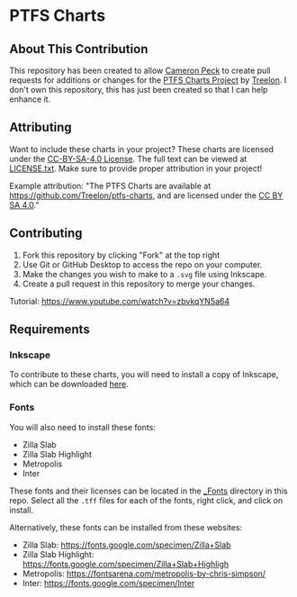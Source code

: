 
# PTFS Charts
## About This Contribution
This repository has been created to allow [Cameron Peck](https://github.com/cameronPeckDev) to create pull requests for additions or changes for the [PTFS Charts Project](https://github.com/Treelon/ptfs-charts) by [Treelon](https://github.com/Treelon). I don't own this repository, this has just been created so that I can help enhance it.

## Attributing
Want to include these charts in your project? These charts are licensed under the [CC-BY-SA-4.0 License](https://creativecommons.org/licenses/by-sa/4.0/). The full text can be viewed at [LICENSE.txt](LICENSE.txt). Make sure to provide proper attribution in your project!

Example attribution: "The PTFS Charts are available at https://github.com/Treelon/ptfs-charts, and are licensed under the [CC BY SA 4.0](https://creativecommons.org/licenses/by-sa/4.0/)."

## Contributing
1. Fork this repository by clicking "Fork" at the top right
2. Use Git or GitHub Desktop to access the repo on your computer.
3. Make the changes you wish to make to a `.svg` file using Inkscape.
4. Create a pull request in this repository to merge your changes.

Tutorial: https://www.youtube.com/watch?v=zbvkqYN5a64

## Requirements
### Inkscape
To contribute to these charts, you will need to install a copy of Inkscape, which can be downloaded [here](https://inkscape.org/release).

### Fonts
You will also need to install these fonts:
- Zilla Slab
- Zilla Slab Highlight
- Metropolis
- Inter

These fonts and their licenses can be located in the [_Fonts](_Fonts) directory in this repo. Select all the `.tff` files for each of the fonts, right click, and click on install.

Alternatively, these fonts can be installed from these websites:

- Zilla Slab: https://fonts.google.com/specimen/Zilla+Slab
- Zilla Slab Highlight: https://fonts.google.com/specimen/Zilla+Slab+Highligh
- Metropolis: https://fontsarena.com/metropolis-by-chris-simpson/
- Inter: https://fonts.google.com/specimen/Inter